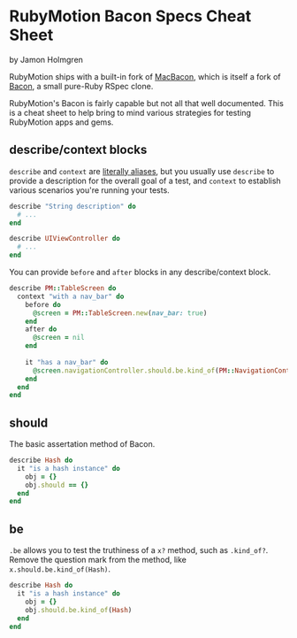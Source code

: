 # RubyMotion Bacon Specs Cheat Sheet

by Jamon Holmgren

RubyMotion ships with a built-in fork of [MacBacon](https://github.com/alloy/MacBacon), which is itself a fork of [Bacon](https://github.com/chneukirchen/bacon), a small pure-Ruby RSpec clone.

RubyMotion's Bacon is fairly capable but not all that well documented. This is a cheat sheet to help bring to mind various strategies for testing RubyMotion apps and gems.

## describe/context blocks

`describe` and `context` are [literally aliases](https://github.com/HipByte/RubyMotion/blob/master/lib/motion/spec.rb#L649), but you usually use `describe` to provide a description for the overall goal of a test, and `context` to establish various scenarios you're running your tests.

```ruby
describe "String description" do
  # ...
end

describe UIViewController do
  # ...
end
```

You can provide `before` and `after` blocks in any describe/context block.

```ruby
describe PM::TableScreen do
  context "with a nav_bar" do
    before do
      @screen = PM::TableScreen.new(nav_bar: true)
    end
    after do
      @screen = nil
    end
    
    it "has a nav_bar" do
      @screen.navigationController.should.be.kind_of(PM::NavigationController)
    end
  end
end
```

## should

The basic assertation method of Bacon.

```ruby
describe Hash do
  it "is a hash instance" do
    obj = {}
    obj.should == {}
  end
end
```

## be

`.be` allows you to test the truthiness of a `x?` method, such as `.kind_of?`. Remove the question mark from the method, like `x.should.be.kind_of(Hash)`.

```ruby
describe Hash do
  it "is a hash instance" do
    obj = {}
    obj.should.be.kind_of(Hash)
  end
end
```





